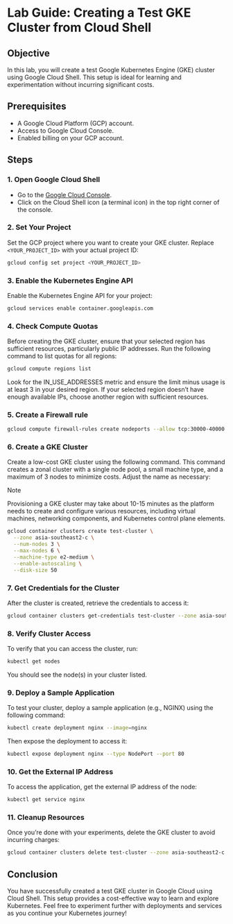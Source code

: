 # Lab Guide: Creating a Test GKE Cluster from Cloud Shell

## Objective

In this lab, you will create a test Google Kubernetes Engine (GKE) cluster using Google Cloud Shell. This setup is ideal for learning and experimentation without incurring significant costs.

## Prerequisites

- A Google Cloud Platform (GCP) account.
- Access to Google Cloud Console.
- Enabled billing on your GCP account.

## Steps

### 1. **Open Google Cloud Shell**

- Go to the [Google Cloud Console](https://console.cloud.google.com/).
- Click on the Cloud Shell icon (a terminal icon) in the top right corner of the console.

### 2. **Set Your Project**

Set the GCP project where you want to create your GKE cluster. Replace `<YOUR_PROJECT_ID>` with your actual project ID:

```bash
gcloud config set project <YOUR_PROJECT_ID>
```

### 3. **Enable the Kubernetes Engine API**

Enable the Kubernetes Engine API for your project:

```bash
gcloud services enable container.googleapis.com
```

### 4. **Check Compute Quotas**
Before creating the GKE cluster, ensure that your selected region has sufficient resources, particularly public IP addresses. Run the following command to list quotas for all regions:

```sh
gcloud compute regions list
```
Look for the IN_USE_ADDRESSES metric and ensure the limit minus usage is at least 3 in your desired region. If your selected region doesn’t have enough available IPs, choose another region with sufficient resources.

### 5. **Create a Firewall rule**
```sh
gcloud compute firewall-rules create nodeports --allow tcp:30000-40000
```

### 6. **Create a GKE Cluster**

Create a low-cost GKE cluster using the following command. This command creates a zonal cluster with a single node pool, a small machine type, and a maximum of 3 nodes to minimize costs. Adjust the name as necessary:

> [!NOTE]  
> Provisioning a GKE cluster may take about 10-15 minutes as the platform needs to create and configure various resources, including virtual machines, networking components, and Kubernetes control plane elements.

```bash
gcloud container clusters create test-cluster \
  --zone asia-southeast2-c \
  --num-nodes 3 \
  --max-nodes 6 \
  --machine-type e2-medium \
  --enable-autoscaling \
  --disk-size 50
```

### 7. **Get Credentials for the Cluster**

After the cluster is created, retrieve the credentials to access it:

```bash
gcloud container clusters get-credentials test-cluster --zone asia-southeast2-c
```

### 8. **Verify Cluster Access**

To verify that you can access the cluster, run:

```bash
kubectl get nodes
```

You should see the node(s) in your cluster listed.

### 9. **Deploy a Sample Application**

To test your cluster, deploy a sample application (e.g., NGINX) using the following command:

```bash
kubectl create deployment nginx --image=nginx
```

Then expose the deployment to access it:

```bash
kubectl expose deployment nginx --type NodePort --port 80
```

### 10. **Get the External IP Address**

To access the application, get the external IP address of the node:

```bash
kubectl get service nginx
```

### 11. **Cleanup Resources**

Once you’re done with your experiments, delete the GKE cluster to avoid incurring charges:

```bash
gcloud container clusters delete test-cluster --zone asia-southeast2-c --quiet
```

## Conclusion

You have successfully created a test GKE cluster in Google Cloud using Cloud Shell. This setup provides a cost-effective way to learn and explore Kubernetes. Feel free to experiment further with deployments and services as you continue your Kubernetes journey!
